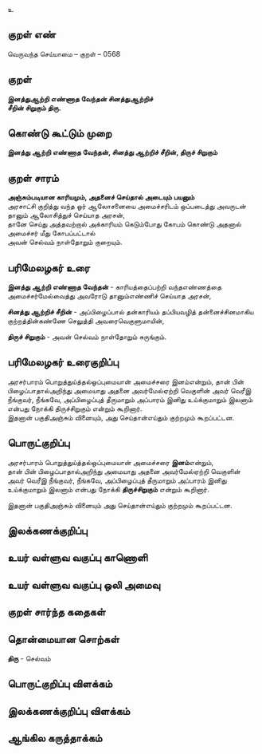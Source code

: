 உ

## குறள் எண் 

வெருவந்த செய்யாமை   – குறள் – 0568  

## குறள் 

**இனத்துஆற்றி எண்ணாத வேந்தன் சினத்துஆற்றிச்  
சீறின் சிறுகும் திரு.**  

## கொண்டு கூட்டும் முறை

**இனத்து ஆற்றி எண்ணாத வேந்தன், சினத்து ஆற்றிச் சீறின், திருச் சிறுகும்**

## குறள் சாரம் 

**அஞ்சும்படியான காரியமும், அதனைச் செய்தால் அடையும் பயனும்**  
அரசாட்சி குறித்து வந்த ஓர் ஆலோசனையை அமைச்சரிடம் ஒப்படைத்து அவருடன் தானும் ஆலோசித்துச் செய்யாத அரசன்,  
தானே செய்து அத்தவற்றால் அக்காரியம் கெடும்போது கோபம் கொண்டு அதனால் அமைச்சர் மீது கோபப்பட்டால்  
அவன் செல்வம் நாள்தோறும் குறையும்.  

## பரிமேலழகர் உரை

**இனத்து ஆற்றி எண்ணாத வேந்தன்** - காரியத்தைப்பற்றி வந்தஎண்ணத்தை அமைச்சர்மேல்வைத்து அவரோடு தானும்எண்ணிச் செய்யாத அரசன்,  

**சினத்து ஆற்றிச் சீறின்** - அப்பிழைப்பால் தன்காரியம் தப்பியவழித் தன்னைச்சினமாகிய குற்றத்தின்கண்ணே செலுத்தி அவரைவெகுளுமாயின்,  

**திருச் சிறுகும்** - அவன் செல்வம் நாள்தோறும் சுருங்கும். 

## பரிமேலழகர் உரைகுறிப்பு   

அரசர்பாரம் பொறுத்துய்த்தல்ஒப்புமையான் அமைச்சரை இனம்என்றும், தான் பின் பிழைப்பாதால்அறிந்து அமையாது அதனை அவர்மேல்ஏற்றி வெகுளின் அவர் வெரீஇ நீங்குவர், நீங்கவே, அப்பிழைப்புத் தீருமாறும் அப்பாரம் இனிது உய்க்குமாறும் இலனாம் என்பது நோக்கி திருச்சிறுகும் என்றும் கூறினார்.  
இதனான் பகுதிஅஞ்சும் வினையும், அது செய்தான்எய்தும் குற்றமும் கூறப்பட்டன.    

## பொருட்குறிப்பு 

அரசர்பாரம் பொறுத்துய்த்தல்ஒப்புமையான் அமைச்சரை **இனம்**என்றும்,  
தான் பின் பிழைப்பாதால்அறிந்து அமையாது அதனை அவர்மேல்ஏற்றி வெகுளின் அவர் வெரீஇ நீங்குவர், நீங்கவே, அப்பிழைப்புத் தீருமாறும் அப்பாரம் இனிது உய்க்குமாறும் இலனாம் என்பது நோக்கி **திருச்சிறுகும்** என்றும் கூறினார்.  

இதனான் பகுதிஅஞ்சும் வினையும் அது செய்தான்எய்தும் குற்றமும் கூறப்பட்டன.      

## இலக்கணக்குறிப்பு  


## உயர் வள்ளுவ வகுப்பு காணொளி


## உயர் வள்ளுவ வகுப்பு ஒலி அமைவு 

 
## குறள் சார்ந்த கதைகள் 


## தொன்மையான சொற்கள்

**திரு** - செல்வம்   

## பொருட்குறிப்பு விளக்கம்


## இலக்கணக்குறிப்பு விளக்கம்


## ஆங்கில கருத்தாக்கம் 


